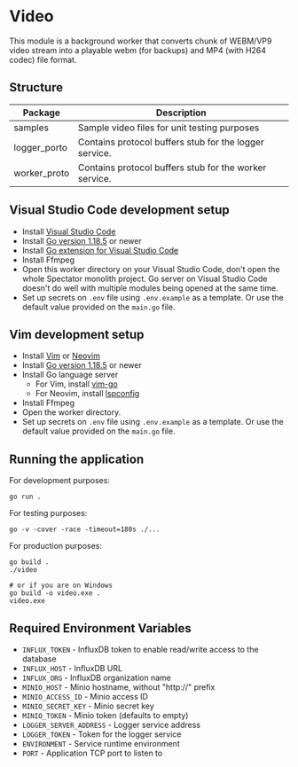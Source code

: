 # Video

This module is a background worker that converts chunk of WEBM/VP9 video stream into a playable
webm (for backups) and MP4 (with H264 codec) file format.

## Structure

| Package      | Description                                            |
| ------------ | ------------------------------------------------------ |
| samples      | Sample video files for unit testing purposes           |
| logger_porto | Contains protocol buffers stub for the logger service. |
| worker_proto | Contains protocol buffers stub for the worker service. |

## Visual Studio Code development setup

- Install [Visual Studio Code](https://code.visualstudio.com/Download)
- Install [Go version 1.18.5](https://go.dev/dl/) or newer
- Install [Go extension for Visual Studio Code](https://marketplace.visualstudio.com/items?itemName=golang.Go)
- Install Ffmpeg
- Open this worker directory on your Visual Studio Code, don't open the whole Spectator monolith project.
  Go server on Visual Studio Code doesn't do well with multiple modules being opened at the same time.
- Set up secrets on `.env` file using `.env.example` as a template. Or use the default value provided
  on the `main.go` file.

## Vim development setup

- Install [Vim](https://www.vim.org/download.php) or [Neovim](https://github.com/neovim/neovim/wiki/Installing-Neovim)
- Install [Go version 1.18.5](https://go.dev/dl/) or newer
- Install Go language server
  - For Vim, install [vim-go](https://github.com/fatih/vim-go)
  - For Neovim, install [lspconfig](https://github.com/neovim/nvim-lspconfig)
- Install Ffmpeg
- Open the worker directory.
- Set up secrets on `.env` file using `.env.example` as a template. Or use the default value provided
  on the `main.go` file.

## Running the application

For development purposes:

```
go run .
```

For testing purposes:

```
go -v -cover -race -timeout=180s ./...
```

For production purposes:

```
go build .
./video

# or if you are on Windows
go build -o video.exe .
video.exe
```

## Required Environment Variables

* `INFLUX_TOKEN` - InfluxDB token to enable read/write access to the database
* `INFLUX_HOST` - InfluxDB URL
* `INFLUX_ORG` - InfluxDB organization name
* `MINIO_HOST` - Minio hostname, without "http://" prefix
* `MINIO_ACCESS_ID` - Minio access ID
* `MINIO_SECRET_KEY` - Minio secret key
* `MINIO_TOKEN` - Minio token (defaults to empty)
* `LOGGER_SERVER_ADDRESS` - Logger service address
* `LOGGER_TOKEN` - Token for the logger service
* `ENVIRONMENT` - Service runtime environment
* `PORT` - Application TCP port to listen to
